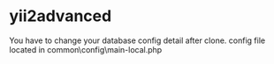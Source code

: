 # yii2advanced

You have to change your database config detail after clone. config file located in common\config\main-local.php